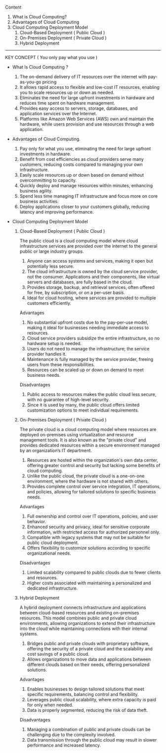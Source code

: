 Content 

1. What is Cloud Computing?
2. Advantages of Cloud Computing
3. Cloud Computing Deployment Model
	1. Cloud-Based Deployment ( Public Cloud )
	2. On-Premises Deployment ( Private Cloud )
	3. Hybrid Deployment

------------------------------------------------------------------------
KEY CONCEPT ( You only pay what you use )

- What Is Cloud Computing ?
	1. The on-demand delivery of IT resources over the internet with pay-as-you-go pricing
	2. It allows rapid access to flexible and low-cost IT resources, enabling you to scale resources up or down as needed.
	3. Eliminates the need for large upfront investments in hardware and reduces time spent on hardware management.
	4. Provides easy access to servers, storage, databases, and application services over the Internet.
	5. Platforms like Amazon Web Services (AWS) own and maintain the hardware, while users provision and use resources through a web application.

- Advantages of Cloud Computing.
	1. Pay only for what you use, eliminating the need for large upfront investments in hardware.
	2. Benefit from cost efficiencies as cloud providers serve many customers, reducing costs compared to managing your own infrastructure.
	3. Easily scale resources up or down based on demand without overcommitting to capacity.
	4. Quickly deploy and manage resources within minutes, enhancing business agility.
	5. Spend less time managing IT infrastructure and focus more on core business activities.
	6. Deploy applications closer to your customers globally, reducing latency and improving performance.

- Cloud Computing Deployment Model
	1. Cloud-Based Deployment ( Public Cloud )
	   
	   The public cloud is a cloud computing model where cloud infrastructure services are provided over the internet to the general public or large industry groups. 
	   
	   1. Anyone can access systems and services, making it open but potentially less secure.
	   2. The cloud infrastructure is owned by the cloud service provider, not the consumer. Applications and their components, like virtual servers and databases, are fully based in the cloud.
	   3. Provides storage, backup, and retrieval services, often offered for free, by subscription, or on a per-user basis.
	   4. Ideal for cloud hosting, where services are provided to multiple customers efficiently.
	   
	   Advantages
	   
	   1. No substantial upfront costs due to the pay-per-use model, making it ideal for businesses needing immediate access to resources.
	   2. Cloud service providers subsidize the entire infrastructure, so no hardware setup is needed.
	   3. Users do not need to manage the infrastructure; the service provider handles it.
	   4. Maintenance is fully managed by the service provider, freeing users from these responsibilities.
	   5. Resources can be scaled up or down on demand to meet business needs.

	   Disadvantages
	   
	   1. Public access to resources makes the public cloud less secure, with no guarantee of high-level security.
	   2. Since it is used by many, the public cloud offers limited customization options to meet individual requirements.
	      
	2. On-Premises Deployment ( Private Cloud )
	   
	   The private cloud is a cloud computing model where resources are deployed on-premises using virtualization and resource management tools. It is also known as the "private cloud" and provides dedicated resources within a secure environment managed by an organization’s IT department.
	   
	   1. Resources are hosted within the organization's own data center, offering greater control and security but lacking some benefits of cloud computing.
	   2. Unlike the public cloud, the private cloud is a one-on-one environment, where the hardware is not shared with others.
	   3. Provides complete control over service integration, IT operations, and policies, allowing for tailored solutions to specific business needs.
	   
	   Advantages
	   
	   1. Full ownership and control over IT operations, policies, and user behavior.
	   2. Enhanced security and privacy, ideal for sensitive corporate information, with restricted access for authorized personnel only.
	   3. Compatible with legacy systems that may not be suitable for public cloud deployment.
	   4. Offers flexibility to customize solutions according to specific organizational needs.

	   Disadvantages
	   
	   1. Limited scalability compared to public clouds due to fewer clients and resources.
	   2. Higher costs associated with maintaining a personalized and dedicated infrastructure.
	    
	3. Hybrid Deployment
	   
	   A hybrid deployment connects infrastructure and applications between cloud-based resources and existing on-premises resources. This model combines public and private cloud environments, allowing organizations to extend their infrastructure into the cloud while maintaining connections with their internal systems.
	   
	   1. Bridges public and private clouds with proprietary software, offering the security of a private cloud and the scalability and cost savings of a public cloud.
	   2. Allows organizations to move data and applications between different clouds based on their needs, offering personalized solutions.
	   
	   Advantages
	   
	   1. Enables businesses to design tailored solutions that meet specific requirements, balancing control and flexibility.
	   2. Leverages public cloud scalability, where extra capacity is paid for only when needed.
	   3. Data is properly segmented, reducing the risk of data theft.

	   Disadvantages
	   
	   1. Managing a combination of public and private clouds can be challenging due to the complexity involved.
	   2. Data transmission through the public cloud may result in slower performance and increased latency.
	        
